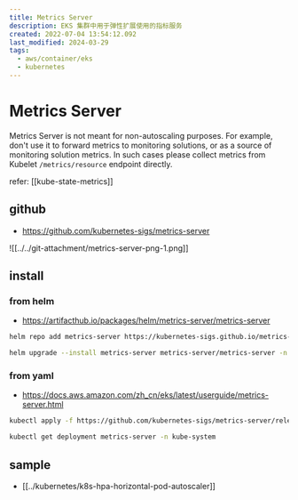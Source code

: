 ```yaml
---
title: Metrics Server
description: EKS 集群中用于弹性扩展使用的指标服务
created: 2022-07-04 13:54:12.092
last_modified: 2024-03-29
tags:
  - aws/container/eks
  - kubernetes
---
```


# Metrics Server

Metrics Server is not meant for non-autoscaling purposes. For example, don't use it to forward metrics to monitoring solutions, or as a source of monitoring solution metrics. In such cases please collect metrics from Kubelet `/metrics/resource` endpoint directly.

refer: [[kube-state-metrics]]

## github
- https://github.com/kubernetes-sigs/metrics-server

![[../../git-attachment/metrics-server-png-1.png]]

## install
### from helm
- https://artifacthub.io/packages/helm/metrics-server/metrics-server

```sh
helm repo add metrics-server https://kubernetes-sigs.github.io/metrics-server/

helm upgrade --install metrics-server metrics-server/metrics-server -n kube-system
```

### from yaml
- https://docs.aws.amazon.com/zh_cn/eks/latest/userguide/metrics-server.html

```sh
kubectl apply -f https://github.com/kubernetes-sigs/metrics-server/releases/latest/download/components.yaml

kubectl get deployment metrics-server -n kube-system
```

## sample
- [[../kubernetes/k8s-hpa-horizontal-pod-autoscaler]]






